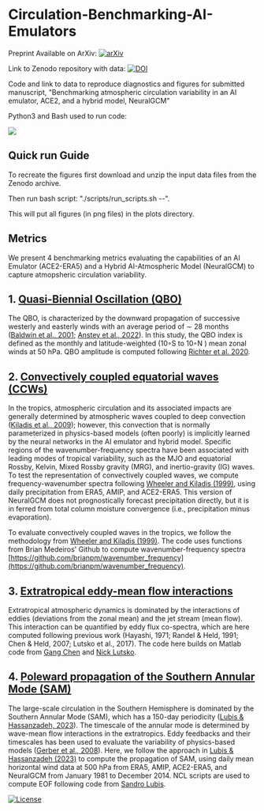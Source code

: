 # Circulation-Benchmarking-AI-Emulators
Preprint Available on ArXiv:
[![arXiv](https://img.shields.io/badge/arXiv-1234.56789-b31b1b.svg)](https://www.arxiv.org/abs/2510.04466)

Link to Zenodo repository with data: 
[![DOI](https://zenodo.org/badge/DOI/10.5281/zenodo.17351379.svg)](https://doi.org/10.5281/zenodo.17351379)

Code and link to data to reproduce diagnostics and figures for submitted manuscript, "Benchmarking atmospheric circulation variability in an AI emulator, ACE2, and a hybrid model, NeuralGCM"

Python3 and Bash used to run code:
<p align="left">
  <a href="https://www.python.org/">
    <img src="https://skillicons.dev/icons?i=python,bash" />
  </a>
</p>

## Quick run Guide
To recreate the figures first download and unzip the input data files from the Zenodo archive.

Then run bash script: "./scripts/run_scripts.sh --<path to zenodo directory>". 

This will put all figures (in png files) in the plots directory.

## Metrics
We present 4 benchmarking metrics evaluating the capabilities of an AI Emulator (ACE2-ERA5) and a Hybrid AI-Atmospheric Model (NeuralGCM) to capture atmopsheric circulation variability.

## 1. [Quasi-Biennial Oscillation (QBO)](scripts/QBO)

The QBO, is characterized by the downward propagation of successive westerly and easterly winds with an average period of ∼ 28 months ([Baldwin et al., 2001](https://agupubs.onlinelibrary.wiley.com/doi/abs/10.1029/1999rg000073); [Anstey et al., 2022](https://www.nature.com/articles/s43017-022-00323-7)). In this study, the QBO index is defined as the monthly and latitude-weighted (10◦S to 10◦N ) mean zonal winds at 50 hPa. QBO amplitude is computed following [Richter et al. 2020](https://agupubs.onlinelibrary.wiley.com/doi/full/10.1029/2019JD032362).

## 2. [Convectively coupled equatorial waves (CCWs)](scripts/WK99)
In the tropics, atmospheric circulation and its associated impacts are generally determined by atmospheric waves coupled to deep convection ([Kiladis et al., 2009](https://agupubs.onlinelibrary.wiley.com/doi/full/10.1029/2008RG000266)); however, this convection that is normally parameterized in physics-based models (often poorly) is implicitly learned by the neural networks in the AI emulator and hybrid model. Specific regions of the wavenumber-frequency spectra have been associated with leading modes of tropical variability, such as the MJO and equatorial Rossby, Kelvin, Mixed Rossby gravity (MRG), and inertio-gravity (IG) waves. To test the representation of convectively coupled waves, we compute frequency-wavenumber spectra following [Wheeler and Kiladis (1999)](https://journals.ametsoc.org/view/journals/atsc/56/3/1520-0469_1999_056_0374_ccewao_2.0.co_2.xml), using daily precipitation from ERA5, AMIP, and ACE2-ERA5. This version of NeuralGCM does not prognostically forecast precipitation directly, but it is in ferred from total column moisture convergence (i.e., precipitation minus evaporation).

To evaluate convectively coupled waves in the tropics, we follow the methodology from [Wheeler and Kiladis (1999)](https://journals.ametsoc.org/view/journals/atsc/56/3/1520-0469_1999_056_0374_ccewao_2.0.co_2.xml). The code uses functions from Brian Medeiros' Github to compute wavenumber-frequency spectra [https://github.com/brianpm/wavenumber_frequency](https://github.com/brianpm/wavenumber_frequency).

## 3. [Extratropical eddy-mean flow interactions](scripts/RH91)
Extratropical atmospheric dynamics is dominated by the interactions of eddies (deviations from the zonal mean) and the jet stream (mean flow). This interaction can be quantified by eddy flux co-spectra, which are here computed following previous work (Hayashi, 1971; Randel & Held, 1991; Chen & Held, 2007; Lutsko et al., 2017). The code here builds on Matlab code from [Gang Chen](https://www.gchenpu.com/files/co-spectra/) and [Nick Lutsko](https://nicklutsko.github.io/code/). 

## 4. [Poleward propagation of the Southern Annular Mode (SAM)](scripts/LH23)
The large-scale circulation in the Southern Hemisphere is dominated by the Southern Annular Mode (SAM), which has a 150-day periodicity ([Lubis & Hassanzadeh, 2023](https://agupubs.onlinelibrary.wiley.com/doi/full/10.1029/2022AV000833)). The timescale of the annular mode is determined by wave-mean flow interactions in the extratropics. Eddy feedbacks and their timescales has been used to evaluate the variability of physics-based models ([Gerber et al., 2008](agupubs.onlinelibrary.wiley.com/doi/full/10.1029/2008GL035712)). Here, we follow the approach in [Lubis & Hassanzadeh (2023)](https://agupubs.onlinelibrary.wiley.com/doi/full/10.1029/2022AV000833) to compute the propagation of SAM, using daily mean horizontal wind data at 500 hPa from ERA5, AMIP, ACE2-ERA5, and NeuralGCM from January 1981 to December 2014. NCL scripts are used to compute EOF following code from [Sandro Lubis](https://zenodo.org/records/7916770).

[![License](https://img.shields.io/badge/license-MIT-blue.svg)](LICENSE) 
